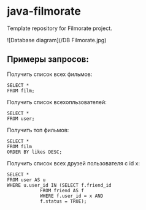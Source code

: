 # java-filmorate
Template repository for Filmorate project.

![Database diagram](/DB Filmorate.jpg)

## Примеры запросов:
Получить список всех фильмов:
```
SELECT * 
FROM film;
```
Получить список всехопльзователей:
```
SELECT * 
FROM user;
```
Получить топ фильмов:
```
SELECT *
FROM film
ORDER BY likes DESC;
```
Получить список всех друзей пользователя с id x:
```
SELECT *
FROM user AS u
WHERE u.user_id IN (SELECT f.friend_id
		    FROM friend AS f
		    WHERE f.user_id = x AND
		    f.status = TRUE);
```